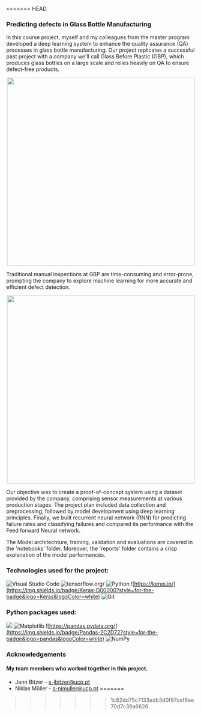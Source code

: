 
<<<<<<< HEAD
### Predicting defects in Glass Bottle Manufacturing

In this course project, myself and my colleagues from the master program developed a deep learning system to enhance the quality assurance (QA) processes in glass bottle manufacturing. Our project replicates a successful past project with a company we'll call Glass Before Plastic (GBP), which produces glass bottles on a large scale and relies heavily on QA to ensure defect-free products. 



<div align="center">
  <a href="https://github.com/Joe-Raymond-Justione/Deep_learning/assets/171755523/59132310-dd24-4838-9373-5c1a8407210a">
    <img src="https://github.com/Joe-Raymond-Justione/Deep_learning/assets/171755523/59132310-dd24-4838-9373-5c1a8407210a" width="500"/>
  </a>
</div>




Traditional manual inspections at GBP are time-consuming and error-prone, prompting the company to explore machine learning for more accurate and efficient defect detection.

<div align="center">
  <a href="https://github.com/Joe-Raymond-Justione/Deep_learning/assets/171755523/25de6543-93d8-40d3-b308-dbab8f8fc3b6">
    <img src="https://github.com/Joe-Raymond-Justione/Deep_learning/assets/171755523/25de6543-93d8-40d3-b308-dbab8f8fc3b6" width="500"/>
  </a>
</div>

Our objective was to create a proof-of-concept system using a dataset provided by the company, comprising sensor measurements at various production stages. The project plan included data collection and preprocessing, followed by model development using deep learning principles. Finally, we built recurrent neural network (RNN) for predicting failure rates and classifying failures and compared its performance with the Feed forward Neural network.


The Model architechture, training, validation and evaluations are covered in the 'notebooks' folder. Moreover, the 'reports' folder contains a crisp explanation of the model performances.



### Technologies used for the project:
![Visual Studio Code](https://img.shields.io/badge/Visual%20Studio%20Code-0078d7.svg?style=for-the-badge&logo=visual-studio-code&logoColor=white)
![tensorflow.org/](https://img.shields.io/badge/TensorFlow-FF6F00?style=for-the-badge&logo=TensorFlow&logoColor=white)
![Python](https://img.shields.io/badge/python-3670A0?style=for-the-badge&logo=python&logoColor=ffdd54)
![https://keras.io/](https://img.shields.io/badge/Keras-D00000?style=for-the-badge&logo=Keras&logoColor=white)
![Git](https://img.shields.io/badge/git-%23F05033.svg?style=for-the-badge&logo=git&logoColor=white)


### Python packages used:

![](https://img.shields.io/badge/scikit_learn-F7931E?style=for-the-badge&logo=scikit-learn&logoColor=white)
![Matplotlib](https://img.shields.io/badge/Matplotlib-%23ffffff.svg?style=for-the-badge&logo=Matplotlib&logoColor=black)
![https://pandas.pydata.org/](https://img.shields.io/badge/Pandas-2C2D72?style=for-the-badge&logo=pandas&logoColor=white)
![NumPy](https://img.shields.io/badge/numpy-%23013243.svg?style=for-the-badge&logo=numpy&logoColor=white)






### Acknowledgements

 #### My team members who worked together in this project.
 - Jann Bitzer - s-jbitzer@ucp.pt
 - Niklas Müller - s-nimuller@ucp.pt
=======
>>>>>>> 1c82dd75c7133edb3d0f87cef6ee70d7c39a6626


